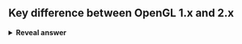 ## Key difference between OpenGL 1.x and 2.x
<details>
<summary><b>Reveal answer</b></summary>
2.x had a programmable pipeline with vertex and fragment shaders<br><br><br>fragment level is pixel level<br><img src="../../../../../media/paste-383b25edaf03aff22cd136e1519a4558a182edfd.jpg">
</details>
